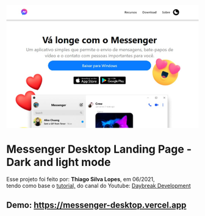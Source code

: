 <!---->
<div align="center">
<img src="./ReadMeFiles/app.jpg" align="center">
</div>

# Messenger Desktop Landing Page - Dark and light mode

<p>Esse projeto foi feito por: <strong>Thiago Silva Lopes</strong>, em 06/2021,</br>
tendo como base o <a href="https://www.youtube.com/watch?v=DfOK5mX2TQM&t=462s" target="_blank">tutorial,</a>
do canal do Youtube: <a href="https://www.youtube.com/channel/UCaSKAM4XZdeJVOpRj04tIQQ" target="_blank">
Daybreak Development</a></p>

## Demo: https://messenger-desktop.vercel.app
